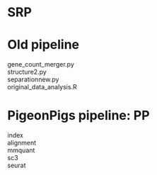 # SRP


# Old pipeline
gene_count_merger.py\
structure2.py\
separationnew.py\
original_data_analysis.R

# PigeonPigs pipeline: PP 
index \
alignment \
mmquant \
sc3 \
seurat
